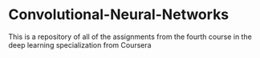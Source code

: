 # Convolutional-Neural-Networks
This is a repository of all of the assignments from the fourth course in the deep learning specialization from Coursera
